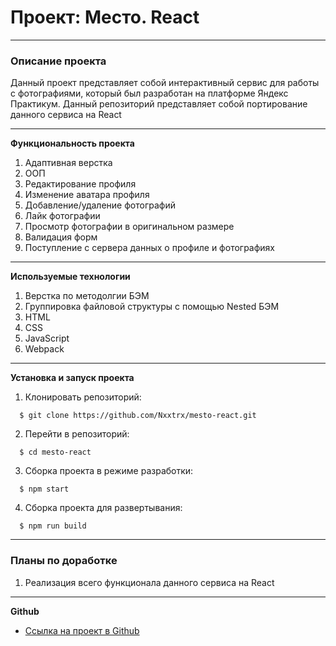 # Проект: Место. React

------------------------------------------------------------------------

### Описание проекта

Данный проект представляет собой интерактивный сервис для работы с фотографиями, который был разработан на платформе Яндекс Практикум. Данный репозиторий представляет собой портирование данного сервиса на React

------------------------------------------------------------------------

**Функциональность проекта**

1. Адаптивная верстка
2. ООП
3. Редактирование профиля
4. Изменение аватара профиля
5. Добавление/удаление фотографий
6. Лайк фотографии
7. Просмотр фотографии в оригинальном размере
8. Валидация форм
9. Поступление с сервера данных о профиле и фотографиях

------------------------------------------------------------------------

**Используемые технологии**

1. Верстка по методолгии БЭМ
2. Группировка файловой структуры с помощью Nested БЭМ
3. HTML
4. CSS
5. JavaScript
6. Webpack

------------------------------------------------------------------------

**Установка и запуск проекта**

1. Клонировать репозиторий:
```
  $ git clone https://github.com/Nxxtrx/mesto-react.git
```
2. Перейти в репозиторий:
```
  $ cd mesto-react
```
3. Сборка проекта в режиме разработки:
```
  $ npm start
```
4. Сборка проекта для развертывания:
```
  $ npm run build
```

------------------------------------------------------------------------

### Планы по доработке

1. Реализация всего функционала данного сервиса на React

------------------------------------------------------------------------

**Github**

* [Ссылка на проект в Github](https://nxxtrx.github.io/mesto-react/)
